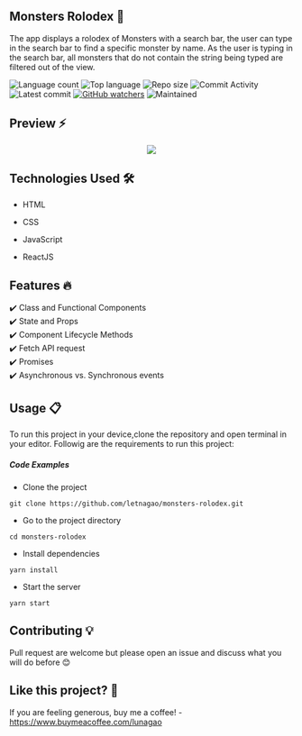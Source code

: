## Monsters Rolodex 🎯
The app displays a rolodex of Monsters with a search bar, the user can type in the search bar to find a specific monster by name. As the user is typing in the search bar, all monsters that do not contain the string being typed are filtered out of the view.

![Language count](https://img.shields.io/github/languages/count/letnagao/monsters-rolodex?color=green)
![Top language](https://img.shields.io/github/languages/top/letnagao/monsters-rolodex?color=ff69b4)
![Repo size](https://img.shields.io/github/repo-size/letnagao/monsters-rolodex?color=yellow)
![Commit Activity](https://img.shields.io/github/commit-activity/y/letnagao/monsters-rolodex?color=blue)
![Latest commit](https://img.shields.io/github/last-commit/letnagao/monsters-rolodex?color=red)
[![GitHub watchers](https://img.shields.io/github/watchers/letnagao/monsters-rolodex?logo=GitHub)](https://github.com/letnagao/monsters-rolodex/watchers)
![Maintained](https://img.shields.io/maintenance/yes/9999)

</ul><h2> Preview ⚡️</h2>
<p align="center">
  <img src="https://user-images.githubusercontent.com/99754900/174687119-403741af-b913-4649-b012-7b74412419e5.jpeg" />
</p>  

</ul><h2>Technologies Used 🛠️</h2>
<ul>
<li>HTML</li>
</ul><ul>
<li>CSS</li>
</ul><ul>
<li>JavaScript</li>
</ul><ul>
<li>ReactJS</li>
  
</ul><h2> Features 🔥</h2>
✔️ Class and Functional Components <br />
✔️ State and Props <br />
✔️ Component Lifecycle Methods <br />
✔️ Fetch API request <br />
✔️ Promises <br />
✔️ Asynchronous vs. Synchronous events <br />
  
## Usage 📋
<p>To run this project in your device,clone the repository and open terminal in your editor. Followig are the requirements to run this project:</p><h5>Code Examples</h5><ul>
<li>Clone the project</li>
</ul><p><code>git clone https://github.com/letnagao/monsters-rolodex.git </code></p><ul>
<li>Go to the project directory</li>
</ul><p><code>cd monsters-rolodex </code></p><ul>
<li>Install dependencies</li>
</ul><p><code>yarn install </code></p><ul>
<li>Start the server</li>
</ul><p><code>yarn start</code></p>

## Contributing 💡
Pull request are welcome but please open an issue and discuss what you will do before 😊

## Like this project? 💖

If you are feeling generous, buy me a coffee! - https://www.buymeacoffee.com/lunagao

